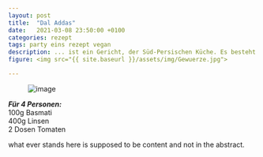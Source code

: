 ```yaml
---
layout: post
title:  "Dal Addas"
date:   2021-03-08 23:50:00 +0100
categories: rezept
tags: party eins rezept vegan
description: ... ist ein Gericht, der Süd-Persischen Küche. Es besteht vorallem aus roten Linsen und ist einem indischen Dal recht ähnlich, jedoch ist mein Ansatz sehr schlicht gehalten. Das Gericht kann komplett vegan gekocht werden und hat durch die Linsen trotzdem einen hohen Protein anteil. Da es doch recht schnell Zubereitet werden kann ist das mein Geheimtipp für alle die eine schnelle, vegane, leckere Speise suchen.
figure: <img src="{{ site.baseurl }}/assets/img/Gewuerze.jpg">

---
```


<figure>
	<img src="{{ site.baseurl }}/assets/img/Gewuerze.jpg" alt="image">
</figure>


***Für 4 Personen:*** <br> 
100g Basmati <br> 
400g Linsen <br> 
2 Dosen Tomaten  

what ever stands here is supposed to be content and not in the abstract.